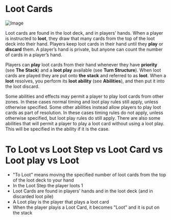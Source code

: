 # Loot Cards

![Image](https://foursouls.com/wp-content/uploads/2021/10/LootCardBack-751x1024.png#93x128)

Loot cards are found in the loot deck, and in players’ hands. When a player is instructed to **loot**, they draw that many cards from the top of the loot deck into their hand. Players keep loot cards in their hand until they **play** or **discard** them. A player’s hand is private, but anyone can count the number of cards in a player’s hand.

Players can **play** loot cards from their hand whenever they have **priority** (see **The Stack**) and a **loot play** available (see **Turn Structure**). When loot cards are played they are put onto **the stack** and referred to as **loot**. When a **loot** resolves, you perform its **loot ability** (see **Abilities**), and then put it into the loot discard.

Some abilities and effects may permit a player to play loot cards from other zones. In these cases normal timing and loot play rules still apply, unless otherwise specified. Some other abilities instead allow players to play loot cards as part of resolution. In these cases timing rules do not apply, unless otherwise specified, but loot play rules do still apply. There are also some abilities that will permit a player to play a loot card without using a loot play. This will be specified in the ability if it is the case.

# To Loot vs Loot Step vs Loot Card vs Loot play vs Loot
- "To Loot" means moving the specified number of loot cards from the top of the loot deck to your hand
- In the Loot Step the player loots 1
- Loot Cards are found in players’ hands and in the loot deck (and in discarded loot pile)
- A Loot play is the player that plays a loot card
- When the player playis a Loot Card, it becomes "Loot" and it is put on the stack